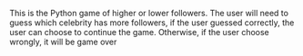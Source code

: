 This is the Python game of higher or lower followers.
The user will need to guess which celebrity has more followers,
if the user guessed correctly, the user can choose to continue the game.
Otherwise, if the user choose wrongly, it will be game over
